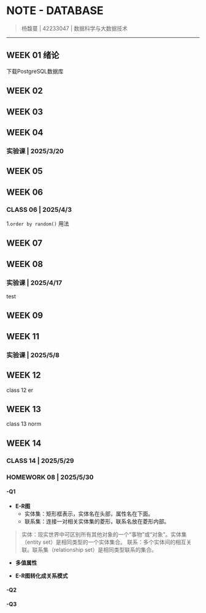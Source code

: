 # NOTE - DATABASE
> 杨馥蔓 | 42233047 | 数据科学与大数据技术
---
## WEEK 01 绪论
下载PostgreSQL数据库
## WEEK 02
## WEEK 03

## WEEK 04
### 实验课 | 2025/3/20

## WEEK 05

## WEEK 06
### CLASS 06 | 2025/4/3  
1.`order by random()` 用法

## WEEK 07

## WEEK 08
### 实验课 | 2025/4/17
test

## WEEK 09

## WEEK 11
### 实验课 | 2025/5/8

## WEEK 12
class 12 er
## WEEK 13
class 13 norm
## WEEK 14

### CLASS 14 | 2025/5/29


### HOMEWORK 08 | 2025/5/30 
#### -Q1
- **E-R图**  
  - 实体集：矩形框表示，实体名在头部，属性名在下面。
  - 联系集：连接一对相关实体集的菱形，联系名放在菱形内部。<br>
>实体：现实世界中可区别所有其他对象的一个“事物”或“对象”。实体集（entity set）是相同类型的一个实体集合。
>联系：多个实体间的相互关联。联系集（relationship set）是相同类型联系的集合。

- **多值属性**

- **E-R图转化成关系模式**
#### -Q2
#### -Q3